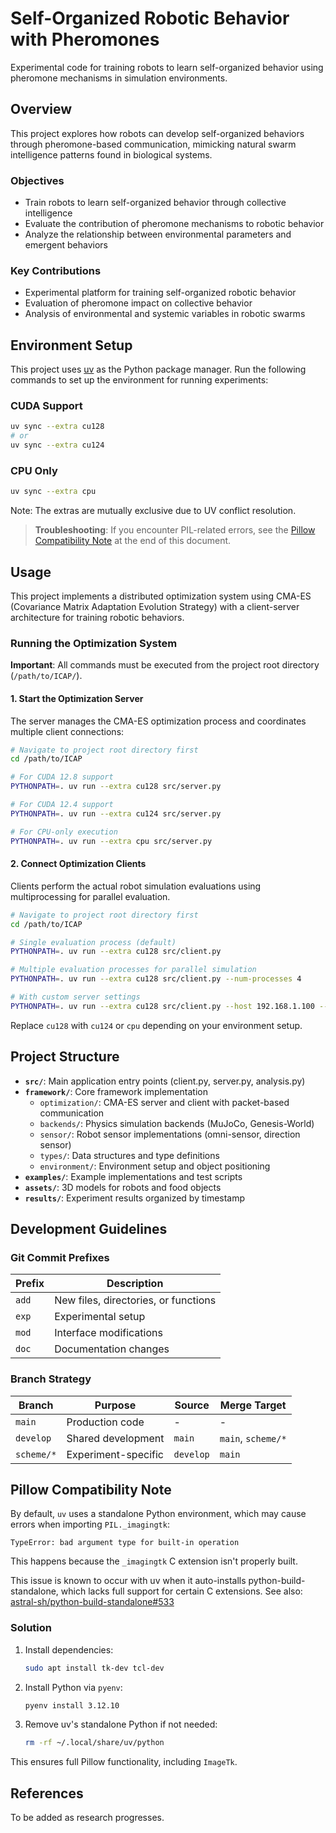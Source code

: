 # Self-Organized Robotic Behavior with Pheromones

Experimental code for training robots to learn self-organized behavior using pheromone mechanisms in simulation environments.

## Overview

This project explores how robots can develop self-organized behaviors through pheromone-based communication, mimicking natural swarm intelligence patterns found in biological systems.

### Objectives

- Train robots to learn self-organized behavior through collective intelligence
- Evaluate the contribution of pheromone mechanisms to robotic behavior
- Analyze the relationship between environmental parameters and emergent behaviors

### Key Contributions

- Experimental platform for training self-organized robotic behavior
- Evaluation of pheromone impact on collective behavior
- Analysis of environmental and systemic variables in robotic swarms

## Environment Setup

This project uses [uv](https://github.com/astral-sh/uv) as the Python package manager. Run the following commands to set
up the environment for running experiments:

### CUDA Support

```bash
uv sync --extra cu128
# or 
uv sync --extra cu124
```

### CPU Only

```bash
uv sync --extra cpu
```

Note: The extras are mutually exclusive due to UV conflict resolution.

> **Troubleshooting**: If you encounter PIL-related errors, see the [Pillow Compatibility Note](#pillow-compatibility-note) at the end of this document.

## Usage

This project implements a distributed optimization system using CMA-ES (Covariance Matrix Adaptation Evolution Strategy) with a client-server architecture for training robotic behaviors.

### Running the Optimization System

**Important**: All commands must be executed from the project root directory (`/path/to/ICAP/`).

#### 1. Start the Optimization Server

The server manages the CMA-ES optimization process and coordinates multiple client connections:

```bash
# Navigate to project root directory first
cd /path/to/ICAP

# For CUDA 12.8 support
PYTHONPATH=. uv run --extra cu128 src/server.py

# For CUDA 12.4 support  
PYTHONPATH=. uv run --extra cu124 src/server.py

# For CPU-only execution
PYTHONPATH=. uv run --extra cpu src/server.py
```

#### 2. Connect Optimization Clients

Clients perform the actual robot simulation evaluations using multiprocessing for parallel evaluation.

```bash
# Navigate to project root directory first
cd /path/to/ICAP

# Single evaluation process (default)
PYTHONPATH=. uv run --extra cu128 src/client.py

# Multiple evaluation processes for parallel simulation
PYTHONPATH=. uv run --extra cu128 src/client.py --num-processes 4

# With custom server settings
PYTHONPATH=. uv run --extra cu128 src/client.py --host 192.168.1.100 --port 5001 --num-processes 4
```

Replace `cu128` with `cu124` or `cpu` depending on your environment setup.


## Project Structure

- **`src/`**: Main application entry points (client.py, server.py, analysis.py)
- **`framework/`**: Core framework implementation
  - `optimization/`: CMA-ES server and client with packet-based communication
  - `backends/`: Physics simulation backends (MuJoCo, Genesis-World)
  - `sensor/`: Robot sensor implementations (omni-sensor, direction sensor)
  - `types/`: Data structures and type definitions
  - `environment/`: Environment setup and object positioning
- **`examples/`**: Example implementations and test scripts
- **`assets/`**: 3D models for robots and food objects
- **`results/`**: Experiment results organized by timestamp


## Development Guidelines

### Git Commit Prefixes

| Prefix | Description                          |
|--------|--------------------------------------|
| `add`  | New files, directories, or functions |
| `exp`  | Experimental setup                   |
| `mod`  | Interface modifications              |
| `doc`  | Documentation changes                |

### Branch Strategy

| Branch     | Purpose             | Source    | Merge Target       |
|------------|---------------------|-----------|--------------------|
| `main`     | Production code     | -         | -                  |
| `develop`  | Shared development  | `main`    | `main`, `scheme/*` |
| `scheme/*` | Experiment-specific | `develop` | `main`             |

## Pillow Compatibility Note

By default, `uv` uses a standalone Python environment, which may cause errors when importing `PIL._imagingtk`:

```
TypeError: bad argument type for built-in operation
```

This happens because the `_imagingtk` C extension isn't properly built.

This issue is known to occur with uv when it auto-installs python-build-standalone, which lacks full support for certain
C extensions. See also:
[astral-sh/python-build-standalone#533](https://github.com/astral-sh/python-build-standalone/issues/533)

### Solution

1. Install dependencies:

   ```bash
   sudo apt install tk-dev tcl-dev
   ```

2. Install Python via `pyenv`:

   ```bash
   pyenv install 3.12.10
   ```

3. Remove uv's standalone Python if not needed:

   ```bash
   rm -rf ~/.local/share/uv/python
   ```

This ensures full Pillow functionality, including `ImageTk`.

## References

To be added as research progresses.